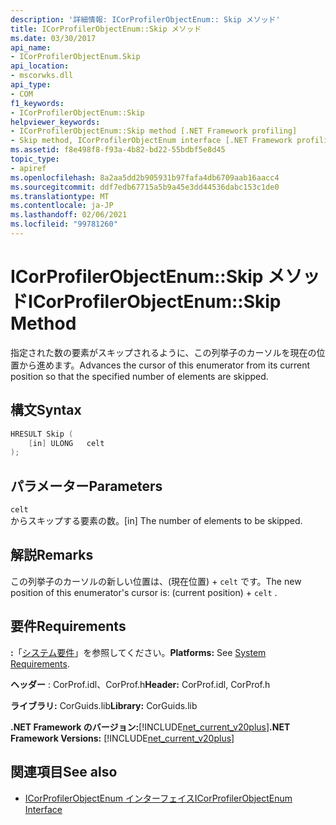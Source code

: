 ```yaml
---
description: '詳細情報: ICorProfilerObjectEnum:: Skip メソッド'
title: ICorProfilerObjectEnum::Skip メソッド
ms.date: 03/30/2017
api_name:
- ICorProfilerObjectEnum.Skip
api_location:
- mscorwks.dll
api_type:
- COM
f1_keywords:
- ICorProfilerObjectEnum::Skip
helpviewer_keywords:
- ICorProfilerObjectEnum::Skip method [.NET Framework profiling]
- Skip method, ICorProfilerObjectEnum interface [.NET Framework profiling]
ms.assetid: f8e498f8-f93a-4b82-bd22-55bdbf5e8d45
topic_type:
- apiref
ms.openlocfilehash: 8a2aa5dd2b905931b97fafa4db6709aab16aacc4
ms.sourcegitcommit: ddf7edb67715a5b9a45e3dd44536dabc153c1de0
ms.translationtype: MT
ms.contentlocale: ja-JP
ms.lasthandoff: 02/06/2021
ms.locfileid: "99781260"
---
```

# <a name="icorprofilerobjectenumskip-method"></a><span data-ttu-id="af73b-103">ICorProfilerObjectEnum::Skip メソッド</span><span class="sxs-lookup"><span data-stu-id="af73b-103">ICorProfilerObjectEnum::Skip Method</span></span>

<span data-ttu-id="af73b-104">指定された数の要素がスキップされるように、この列挙子のカーソルを現在の位置から進めます。</span><span class="sxs-lookup"><span data-stu-id="af73b-104">Advances the cursor of this enumerator from its current position so that the specified number of elements are skipped.</span></span>  
  
## <a name="syntax"></a><span data-ttu-id="af73b-105">構文</span><span class="sxs-lookup"><span data-stu-id="af73b-105">Syntax</span></span>  
  
```cpp  
HRESULT Skip (  
    [in] ULONG   celt  
);  
```  
  
## <a name="parameters"></a><span data-ttu-id="af73b-106">パラメーター</span><span class="sxs-lookup"><span data-stu-id="af73b-106">Parameters</span></span>  

 `celt`  
 <span data-ttu-id="af73b-107">からスキップする要素の数。</span><span class="sxs-lookup"><span data-stu-id="af73b-107">[in] The number of elements to be skipped.</span></span>  
  
## <a name="remarks"></a><span data-ttu-id="af73b-108">解説</span><span class="sxs-lookup"><span data-stu-id="af73b-108">Remarks</span></span>  

 <span data-ttu-id="af73b-109">この列挙子のカーソルの新しい位置は、(現在位置) + `celt` です。</span><span class="sxs-lookup"><span data-stu-id="af73b-109">The new position of this enumerator's cursor is: (current position) + `celt` .</span></span>  
  
## <a name="requirements"></a><span data-ttu-id="af73b-110">要件</span><span class="sxs-lookup"><span data-stu-id="af73b-110">Requirements</span></span>  

 <span data-ttu-id="af73b-111">**:**「[システム要件](../../get-started/system-requirements.md)」を参照してください。</span><span class="sxs-lookup"><span data-stu-id="af73b-111">**Platforms:** See [System Requirements](../../get-started/system-requirements.md).</span></span>  
  
 <span data-ttu-id="af73b-112">**ヘッダー** : CorProf.idl、CorProf.h</span><span class="sxs-lookup"><span data-stu-id="af73b-112">**Header:** CorProf.idl, CorProf.h</span></span>  
  
 <span data-ttu-id="af73b-113">**ライブラリ:** CorGuids.lib</span><span class="sxs-lookup"><span data-stu-id="af73b-113">**Library:** CorGuids.lib</span></span>  
  
 <span data-ttu-id="af73b-114">**.NET Framework のバージョン:**[!INCLUDE[net_current_v20plus](../../../../includes/net-current-v20plus-md.md)]</span><span class="sxs-lookup"><span data-stu-id="af73b-114">**.NET Framework Versions:** [!INCLUDE[net_current_v20plus](../../../../includes/net-current-v20plus-md.md)]</span></span>  
  
## <a name="see-also"></a><span data-ttu-id="af73b-115">関連項目</span><span class="sxs-lookup"><span data-stu-id="af73b-115">See also</span></span>

- [<span data-ttu-id="af73b-116">ICorProfilerObjectEnum インターフェイス</span><span class="sxs-lookup"><span data-stu-id="af73b-116">ICorProfilerObjectEnum Interface</span></span>](icorprofilerobjectenum-interface.md)
